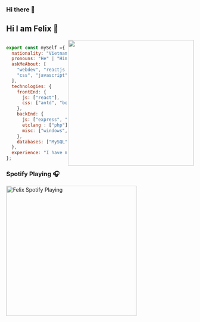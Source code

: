 ### Hi there 👋

### <h2> Hi I am Felix 👋  </h2>

<img align='right' src="https://avatars.githubusercontent.com/u/173648553?v=4" width="338">

```js

export const mySelf ={
  nationality: "Vietnamese",
  pronouns: "He" | "Him",
  askMeAbout: [
    "webdev", "reactjs dev", "front-end dev", "html",
    "css", "javascript", "typescript", "graphql", "mysql", "mongodb", "nestjs", "expressjs", "php", "Laravel"
  ],
  technologies: {
    frontEnd: {
      js: ["react"],
      css: ["antd", "bootstrap", "tailwind", ...]
    },
    backEnd: {
      js: ["express", "nest"],
      etclang : ["php"],
      misc: ["windows", "ubuntu", "docker"]
    },
    databases: ["MySQL", "PostgreSQL"]
  },
  experience: "I have more than 3 years and work in software development." 
};

```
### Spotify Playing 🎧
[<img src="https://spotify-playing-git-master.j2teamnnl.vercel.app/api/spotify-playing" alt="Felix Spotify Playing" width="350" />](https://open.spotify.com/user/31ghget3jspvgpjwbv5pcwli3smab)

